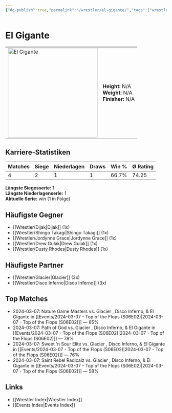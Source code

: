 ```yaml
---
{"dg-publish":true,"permalink":"/wrestler/el-gigante/","tags":["wrestler"],"noteIcon":"","created":"2025-08-11T09:33:18.604+02:00"}
---
```



# El Gigante

<table>
<tr>
<td><img src="El Gigante.png" width="280" alt="El Gigante"></td>
<td>
<b>Height:</b> N/A<br>
<b>Weight:</b> N/A<br>
<b>Finisher:</b> N/A<br>
</td>
</tr>
</table>

## Karriere-Statistiken

| Matches | Siege | Niederlagen | Draws | Win % | Ø Rating |
|---------|-------|-------------|-------|-------|-----------|
| 4 | 2 | 1 | 1 | 66.7% | 74.25 |

**Längste Siegesserie:** 1<br>**Längste Niederlagenserie:** 1<br>**Aktuelle Serie:** win (1 in Folge)


## Häufigste Gegner
- [[Wrestler/Dijak\|Dijak]] (1x)
- [[Wrestler/Shingo Takagi\|Shingo Takagi]] (1x)
- [[Wrestler/Jordynne Grace\|Jordynne Grace]] (1x)
- [[Wrestler/Drew Gulak\|Drew Gulak]] (1x)
- [[Wrestler/Dusty Rhodes\|Dusty Rhodes]] (1x)

## Häufigste Partner
- [[Wrestler/Glacier\|Glacier]] (3x)
- [[Wrestler/Disco Inferno\|Disco Inferno]] (3x)

## Top Matches
- 2024-03-07: Nature Game Masters  vs. Glacier , Disco Inferno, & El Gigante in [[Events/2024-03-07 - Top of the Flops (S06E02)\|2024-03-07 - Top of the Flops (S06E02)]] — 85%
- 2024-03-07: Path of God vs. Glacier , Disco Inferno, & El Gigante in [[Events/2024-03-07 - Top of the Flops (S06E02)\|2024-03-07 - Top of the Flops (S06E02)]] — 78%
- 2024-03-07: Sweet 'n Sour Elite vs. Glacier , Disco Inferno, & El Gigante in [[Events/2024-03-07 - Top of the Flops (S06E02)\|2024-03-07 - Top of the Flops (S06E02)]] — 76%
- 2024-03-07: Saint Rebel Radicalz vs. Glacier , Disco Inferno, & El Gigante in [[Events/2024-03-07 - Top of the Flops (S06E02)\|2024-03-07 - Top of the Flops (S06E02)]] — 58%

## Links
- [[Wrestler Index\|Wrestler Index]]
- [[Events Index\|Events Index]]

